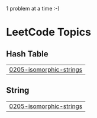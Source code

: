 1 problem at a time :-)

<!---LeetCode Topics Start-->
# LeetCode Topics
## Hash Table
|  |
| ------- |
| [0205-isomorphic-strings](https://github.com/Sushma-Nandiyawar/LeetCode/tree/master/0205-isomorphic-strings) |
## String
|  |
| ------- |
| [0205-isomorphic-strings](https://github.com/Sushma-Nandiyawar/LeetCode/tree/master/0205-isomorphic-strings) |
<!---LeetCode Topics End-->